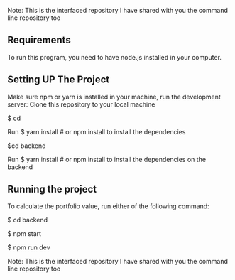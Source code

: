 

Note:
This is the interfaced repository  I have shared with you the command line  repository too
## Requirements
To run this program, you need to have node.js installed in your computer.


## Setting UP The Project

Make sure npm or yarn is installed in your machine, run the development server:
Clone this repository to your local machine

$ cd <PROJECT NAME>

Run $ yarn install # or npm install to install the dependencies


$cd backend

Run $ yarn install # or npm install to install the dependencies on the backend






## Running the project


To calculate the portfolio value, run either of the following command:

$ cd backend

$ npm start

$ npm run dev


Note:
This is the interfaced repository  I have shared with you the command line  repository too











